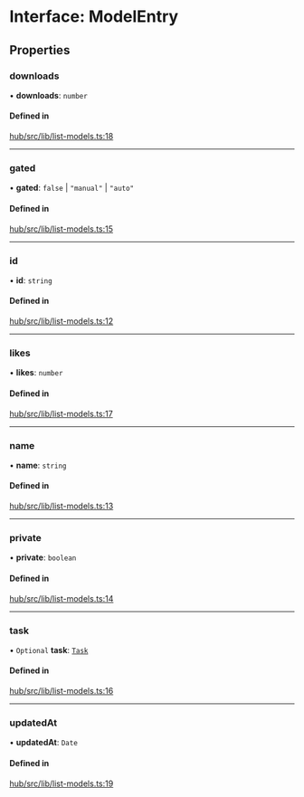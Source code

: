 # Interface: ModelEntry

## Properties

### downloads

• **downloads**: `number`

#### Defined in

[hub/src/lib/list-models.ts:18](https://github.com/huggingface/huggingface.js/blob/main/packages/hub/src/lib/list-models.ts#L18)

___

### gated

• **gated**: ``false`` \| ``"manual"`` \| ``"auto"``

#### Defined in

[hub/src/lib/list-models.ts:15](https://github.com/huggingface/huggingface.js/blob/main/packages/hub/src/lib/list-models.ts#L15)

___

### id

• **id**: `string`

#### Defined in

[hub/src/lib/list-models.ts:12](https://github.com/huggingface/huggingface.js/blob/main/packages/hub/src/lib/list-models.ts#L12)

___

### likes

• **likes**: `number`

#### Defined in

[hub/src/lib/list-models.ts:17](https://github.com/huggingface/huggingface.js/blob/main/packages/hub/src/lib/list-models.ts#L17)

___

### name

• **name**: `string`

#### Defined in

[hub/src/lib/list-models.ts:13](https://github.com/huggingface/huggingface.js/blob/main/packages/hub/src/lib/list-models.ts#L13)

___

### private

• **private**: `boolean`

#### Defined in

[hub/src/lib/list-models.ts:14](https://github.com/huggingface/huggingface.js/blob/main/packages/hub/src/lib/list-models.ts#L14)

___

### task

• `Optional` **task**: [`Task`](../modules#task)

#### Defined in

[hub/src/lib/list-models.ts:16](https://github.com/huggingface/huggingface.js/blob/main/packages/hub/src/lib/list-models.ts#L16)

___

### updatedAt

• **updatedAt**: `Date`

#### Defined in

[hub/src/lib/list-models.ts:19](https://github.com/huggingface/huggingface.js/blob/main/packages/hub/src/lib/list-models.ts#L19)
